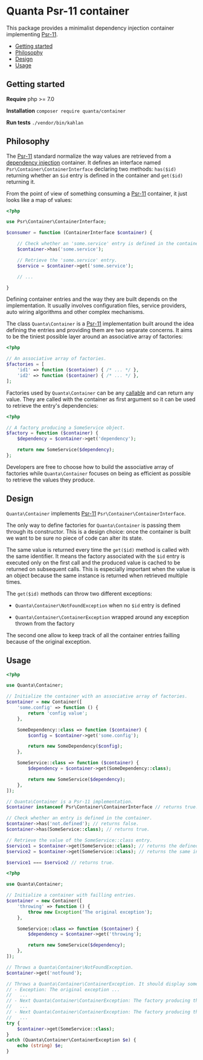 # Quanta Psr-11 container

This package provides a minimalist dependency injection container implementing [Psr-11](https://www.php-fig.org/psr/psr-11/).

- [Getting started](#getting-started)
- [Philosophy](#philosophy)
- [Design](#design)
- [Usage](#usage)

## Getting started

**Require** php >= 7.0

**Installation** `composer require quanta/container`

**Run tests** `./vendor/bin/kahlan`

## Philosophy

The [Psr-11](https://www.php-fig.org/psr/psr-11/) standard normalize the way values are retrieved from a [dependency injection](https://en.wikipedia.org/wiki/Dependency_injection) container. It defines an interface named `Psr\Container\ContainerInterface` declaring two methods: `has($id)` returning whether an `$id` entry is defined in the container and `get($id)` returning it.

From the point of view of something consuming a [Psr-11](https://www.php-fig.org/psr/psr-11/) container, it just looks like a map of values:

```php
<?php

use Psr\Container\ContainerInterface;

$consumer = function (ContainerInterface $container) {

    // Check whether an 'some.service' entry is defined in the container.
    $container->has('some.service');

    // Retrieve the 'some.service' entry.
    $service = $container->get('some.service');

    // ...

}
```

Defining container entries and the way they are built depends on the implementation. It usually involves configuration files, service providers, auto wiring algorithms and other complex mechanisms.

The class `Quanta\Container` is a [Psr-11](https://www.php-fig.org/psr/psr-11/) implementation built around the idea defining the entries and providing them are two separate concerns. It aims to be the tiniest possible layer around an associative array of factories:

```php
<?php

// An associative array of factories.
$factories = [
    'id1' => function ($container) { /* ... */ },
    'id2' => function ($container) { /* ... */ },
];
```

Factories used by `Quanta\Container` can be any [callable](http://php.net/manual/en/language.types.callable.php) and can return any value. They are called with the container as first argument so it can be used to retrieve the entry's dependencies:

```php
<?php

// A factory producing a SomeService object.
$factory = function ($container) {
    $dependency = $container->get('dependency');

    return new SomeService($dependency);
};
```

Developers are free to choose how to build the associative array of factories while `Quanta\Container` focuses on being as efficient as possible to retrieve the values they produce.

## Design

`Quanta\Container` implements [Psr-11](https://www.php-fig.org/psr/psr-11/) `Psr\Container\ContainerInterface`.

The only way to define factories for `Quanta\Container` is passing them through its constructor. This is a design choice: once the container is built we want to be sure no piece of code can alter its state.

The same value is returned every time the `get($id)` method is called with the same identifier. It means the factory associated with the `$id` entry is executed only on the first call and the produced value is cached to be returned on subsequent calls. This is especially important when the value is an object because the same instance is returned when retrieved multiple times.

The `get($id)` methods can throw two different exceptions:

- `Quanta\Container\NotFoundException` when no `$id` entry is defined

- `Quanta\Container\ContainerException` wrapped around any exception thrown from the factory

The second one allow to keep track of all the container entries failling because of the original exception.

## Usage

```php
<?php

use Quanta\Container;

// Initialize the container with an associative array of factories.
$container = new Container([
    'some.config' => function () {
        return 'config value';
    },

    SomeDependency::class => function ($container) {
        $config = $container->get('some.config');

        return new SomeDependency($config);
    },

    SomeService::class => function ($container) {
        $dependency = $container->get(SomeDependency::class);

        return new SomeService($dependency);
    },
]);

// Quanta\Container is a Psr-11 implementation.
$container instanceof Psr\Container\ContainerInterface // returns true.

// Check whether an entry is defined in the container.
$container->has('not.defined'); // returns false.
$container->has(SomeService::class); // returns true.

// Retrieve the value of the SomeService::class entry.
$service1 = $container->get(SomeService::class); // returns the defined instance of SomeService.
$service2 = $container->get(SomeService::class); // returns the same instance of SomeService.

$service1 === $service2 // returns true.
```

```php
<?php

use Quanta\Container;

// Initialize a container with failling entries.
$container = new Container([
    'throwing' => function () {
        throw new Exception('The original exception');
    },

    SomeService::class => function ($container) {
        $dependency = $container->get('throwing');

        return new SomeService($dependency);
    },
]);

// Throws a Quanta\Container\NotFoundException.
$container->get('notfound');

// Throws a Quanta\Container\ContainerException. It should display something like:
// - Exception: The original exception ...
//   ...
// - Next Quanta\Container\ContainerException: The factory producing the 'throwing' container entry has thrown an uncaught exception ...
//   ...
// - Next Quanta\Container\ContainerException: The factory producing the 'SomeService' container entry has thrown an uncaught exception ...
//   ...
try {
    $container->get(SomeService::class);
}
catch (Quanta\Container\ContainerException $e) {
    echo (string) $e;
}
```
